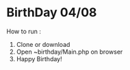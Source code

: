 # BirthDay 04/08

How to run :<br/>
1. Clone or download<br/>
2. Open ~birthday/Main.php on browser<br/>
3. Happy Birthday!<br/>
